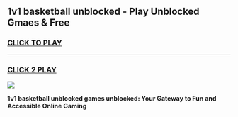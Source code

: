 
## 1v1 basketball unblocked - Play Unblocked Gmaes & Free
<h3>
<a href="https://news.freeplayer.one?title=1v1_basketball_unblocked&ref=16F">CLICK TO PLAY</a></h3>
<hr>

<h3>
<a href="https://news.freeplayer.one?title=1v1_basketball_unblocked&ref=16F">CLICK 2 PLAY</a>
  
</h3>

<a href="https://news.freeplayer.one?title=1v1_basketball_unblocked&ref=16F/"><img src="https://clearcache.store/games.png"></a>


**1v1 basketball unblocked games unblocked: Your Gateway to Fun and Accessible Online Gaming**
